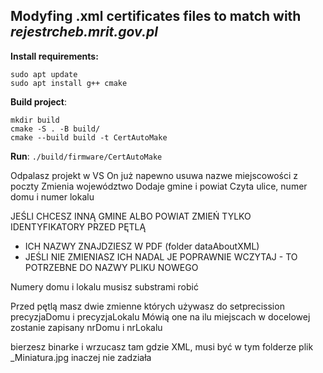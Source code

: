 Modyfing .xml certificates files to match with *rejestrcheb.mrit.gov.pl*
-

**Install requirements:**
```
sudo apt update
sudo apt install g++ cmake
```

**Build project**:
```
mkdir build
cmake -S . -B build/
cmake --build build -t CertAutoMake
```
**Run**:  `./build/firmware/CertAutoMake`

Odpalasz projekt w VS
On już napewno usuwa nazwe miejscowości z poczty
Zmienia województwo
Dodaje gmine i powiat
Czyta ulice, numer domu i numer lokalu

JEŚLI CHCESZ INNĄ GMINE ALBO POWIAT ZMIEŃ TYLKO IDENTYFIKATORY PRZED PĘTLĄ 
- ICH NAZWY ZNAJDZIESZ W PDF (folder dataAboutXML)
- JEŚLI NIE ZMIENIASZ ICH NADAL JE POPRAWNIE WCZYTAJ - TO POTRZEBNE DO NAZWY PLIKU NOWEGO

Numery domu i lokalu musisz substrami robić

Przed pętlą masz dwie zmienne których używasz do setprecission precyzjaDomu i precyzjaLokalu
Mówią one na ilu miejscach w docelowej zostanie zapisany nrDomu i nrLokalu

bierzesz binarke i wrzucasz tam gdzie XML, musi być w tym folderze plik _Miniatura.jpg inaczej nie zadziała